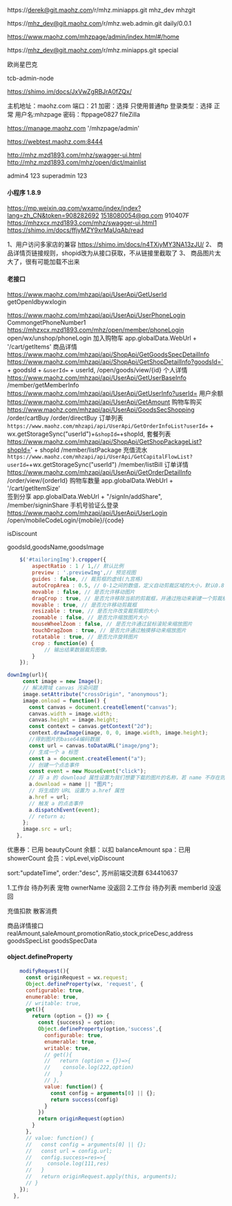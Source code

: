 https://derek@git.maohz.com/r/mhz.miniapps.git
mhz_dev   mhzgit

https://mhz_dev@git.maohz.com/r/mhz.web.admin.git
daily/0.0.1

https://www.maohz.com/mhzpage/admin/index.html#/home

https://mhz_dev@git.maohz.com/r/mhz.miniapps.git
special

欧尚星巴克

tcb-admin-node

https://shimo.im/docs/JxVwZgRBJrA0fZQx/ 

主机地址：maohz.com  端口：21  加密：选择  只使用普通ftp
登录类型：选择 正常 用户名:mhzpage 密码：ftppage0827
fileZilla

https://manage.maohz.com
'/mhzpage/admin'

https://webtest.maohz.com:8444

http://mhz.mzd1893.com/mhz/swagger-ui.html
http://mhz.mzd1893.com/mhz/open/dict/mainlist

admin4
123
superadmin  123

#### 小程序 1.8.9
https://mp.weixin.qq.com/wxamp/index/index?lang=zh_CN&token=908282692
1518080054@qq.com 910407F
https://mhzxcx.mzd1893.com/mhz/swagger-ui.html1
https://shimo.im/docs/ffjyMZY9xrMaUqAb/read

1、用户访问多家店的兼容
  https://shimo.im/docs/n4TXiyMY3NA13zJU/ 
2、 商品详情页链接规则，shopid改为从接口获取，不从链接里截取了
3、 商品图片太大了，很有可能加载不出来

#### 老接口
https://www.maohz.com/mhzapi/api/UserApi/GetUserId getOpenIdbywxlogin

https://www.maohz.com/mhzapi/api/UserApi/UserPhoneLogin CommongetPhoneNumber1 https://mhzxcx.mzd1893.com/mhz/open/member/phoneLogin 
open/wx/unshop/phoneLogin
加入购物车
app.globalData.WebUrl + '/cart/getItems'
商品详情
https://www.maohz.com/mhzapi/api/ShopApi/GetGoodsSpecDetailInfo 
https://www.maohz.com/mhzapi/api/ShopApi/GetShopDetailInfo?goodsId=` + goodsId + `&userId=` + userId, /open/goods/view/{id}
个人详情
https://www.maohz.com/mhzapi/api/UserApi/GetUserBaseInfo    /member/getMemberInfo
https://www.maohz.com/mhzapi/api/UserApi/GetUserInfo?userId= 
用户余额 https://www.maohz.com/mhzapi/api/UserApi/GetAmount
购物车购买  https://www.maohz.com/mhzapi/api/UserApi/GoodsSecShopping /order/cartBuy  /order/directBuy
订单列表 `https://www.maohz.com/mhzapi/api/UserApi/GetOrderInfoList?userId=` + wx.getStorageSync("userId")+`&shopId=`+shopId,
套餐列表 https://www.maohz.com/mhzapi/api/ShopApi/GetShopPackageList?shopId=' + shopId  /member/listPackage
充值流水 `https://www.maohz.com/mhzapi/api/UserApi/GetCapitalFlowList?userId=`+wx.getStorageSync("userId") /member/listBill
订单详情 https://www.maohz.com/mhzapi/api/UserApi/GetOrderDetailInfo  /order/view/{orderId}
购物车数量 app.globalData.WebUrl + '/cart/getItemSize'  
签到分享 app.globalData.WebUrl + "/signIn/addShare", /member/signinShare
手机号验证么登录 https://www.maohz.com/mhzapi/api/UserApi/UserLogin /open/mobileCodeLogin/{mobile}/{code}


isDiscount

goodsId,goodsName,goodsImage

```js 
    $('#tailoringImg').cropper({  
        aspectRatio : 1 / 1,// 默认比例  
        preview : '.previewImg',// 预览视图  
        guides : false, // 裁剪框的虚线(九宫格)  
        autoCropArea : 0.5, // 0-1之间的数值，定义自动剪裁区域的大小，默认0.8  
        movable : false, // 是否允许移动图片  
        dragCrop : true, // 是否允许移除当前的剪裁框，并通过拖动来新建一个剪裁框区域  
        movable : true, // 是否允许移动剪裁框  
        resizable : true, // 是否允许改变裁剪框的大小  
        zoomable : false, // 是否允许缩放图片大小  
        mouseWheelZoom : false, // 是否允许通过鼠标滚轮来缩放图片  
        touchDragZoom : true, // 是否允许通过触摸移动来缩放图片  
        rotatable : true, // 是否允许旋转图片  
        crop : function(e) {  
            // 输出结果数据裁剪图像。  
        }  
    });  
 ``` 
 ```js  
 downImg(url){
      const image = new Image();
      // 解决跨域 canvas 污染问题
      image.setAttribute("crossOrigin", "anonymous");
      image.onload = function() {
        const canvas = document.createElement("canvas");
        canvas.width = image.width;
        canvas.height = image.height;
        const context = canvas.getContext("2d");
        context.drawImage(image, 0, 0, image.width, image.height);
        //得到图片的base64编码数据
        const url = canvas.toDataURL("image/png");
        // 生成一个 a 标签
        const a = document.createElement("a");
        // 创建一个点击事件
        const event = new MouseEvent("click");
        // 将 a 的 download 属性设置为我们想要下载的图片的名称，若 name 不存在则使用'图片'作为默认名称
        a.download = name || "图片";
        // 将生成的 URL 设置为 a.href 属性
        a.href = url;
        // 触发 a 的点击事件
        a.dispatchEvent(event);
        // return a;
      };
      image.src = url;
    },
```    


优惠券：已用 beautyCount
余额：以扣 balanceAmount
spa：已用 showerCount
会员：vipLevel,vipDiscount

sort:"updateTime",
order:"desc",
苏州前端交流群 634410637        

1.工作台 待办列表 宠物 ownerName 没返回
2.工作台 待办列表 memberId 没返回

充值扣款 	散客消费

商品详情接口
realAmount,saleAmount,promotionRatio,stock,priceDesc,address
goodsSpecList  goodsSpecData

#### object.defineProperty
```js
    modifyRequest(){
      const originRequest = wx.request;
      Object.defineProperty(wx, 'request', {
      configurable: true,
      enumerable: true,
      // writable: true,
      get(){
        return (option = {}) => {
          const {success} = option;
          Object.defineProperty(option,'success',{
            configurable: true,
            enumerable: true,
            writable: true,
            // get(){
            //   return (option = {})=>{
            //    console.log(222,option)  
            //   }
            // },
            value: function() {
              const config = arguments[0] || {};
              return success(config) 
            }
          })
          return originRequest(option)
        }
      },
      // value: function() {
      //   const config = arguments[0] || {};
      //   const url = config.url;
      //   config.success=res=>{
      //     console.log(111,res)
      //   }
      //   return originRequest.apply(this, arguments);
      // }
    });
  },
```